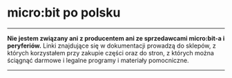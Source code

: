 # micro:bit po polsku

----

**Nie jestem związany ani z producentem ani ze sprzedawcami micro:bit-a i peryferiów.**
Linki znajdujące się w dokumentacji prowadzą do sklepów, z których korzystałem przy zakupie
części oraz do stron, z których można ściągnąć darmowe i legalne programy i materiały pomocniczne.

----

